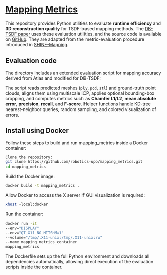 # [Mapping Metrics](https://usuario.github.io/mapping_metrics/)

This repository provides Python utilities to evaluate **runtime efficiency** and **3D reconstruction quality** for TSDF-based mapping methods.
The [DB-TSDF paper](https://arxiv.org/html/2509.20081v1) uses these evaluation utilities, and the source code is available on [GitHub](https://github.com/robotics-upo/DB-TSDF).
They are adapted from the metric-evaluation procedure introduced in [SHINE-Mapping](https://github.com/PRBonn/SHINE_mapping).

## Evaluation code

The directory includes an extended evaluation script for mapping accuracy derived from Atlas and modified for DB-TSDF:

The script reads predicted meshes (`ply`, `pcd`, `stl`) and ground-truth point clouds, aligns them using multiscale ICP, applies optional bounding-box cropping, and computes metrics such as **Chamfer L1/L2**, **mean absolute error**, **precision**, **recall**, and **F-score**. Helper functions handle KD-tree nearest-neighbor queries, random sampling, and colored visualization of errors.

## Install using Docker

Follow these steps to build and run mapping_metrics inside a Docker container:

```bash
Clone the repository:
git clone https://github.com/robotics-upo/mapping_metrics.git
cd mapping_metrics
```

Build the Docker image:

```bash
docker build -t mapping_metrics .
```

Allow Docker to access the X server if GUI visualization is required:
```bash
xhost +local:docker
```

Run the container:

```bash
docker run -it
--env="DISPLAY"
--env="QT_X11_NO_MITSHM=1"
--volume="/tmp/.X11-unix:/tmp/.X11-unix:rw"
--name mapping_metrics_container
mapping_metrics
```

The Dockerfile sets up the full Python environment and downloads all dependencies automatically, allowing direct execution of the evaluation scripts inside the container.